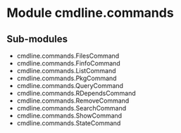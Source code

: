 Module cmdline.commands
=======================

Sub-modules
-----------
* cmdline.commands.FilesCommand
* cmdline.commands.FinfoCommand
* cmdline.commands.ListCommand
* cmdline.commands.PkgCommand
* cmdline.commands.QueryCommand
* cmdline.commands.RDependsCommand
* cmdline.commands.RemoveCommand
* cmdline.commands.SearchCommand
* cmdline.commands.ShowCommand
* cmdline.commands.StateCommand